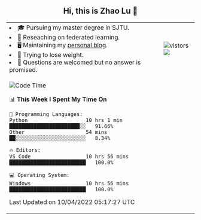 <h2 align="center"> Hi, this is Zhao Lu 👋</h2>

<table style="overflow:hidden;">
    <tr> 
        <td>
            <li>🎓 Pursuing my master degree in SJTU.</li>
            <li>🌱 Reseaching on federated learning.</li>
            <li>🖥️ Maintaining my <a href="https://ifarewell.xyz">personal blog</a>.</li>
            <li>💪 Trying to lose weight.</li>
            <li>💬 Questions are welcomed but no answer is promised.</li> 
        </td>
        <td>
            <img src="https://visitor-badge.glitch.me/badge?page_id=ifarewell" alt="vistors" />
        <br>
          <img src="https://github-readme-stats.vercel.app/api?username=ifarewell&theme=graywhite&hide=prs,contribs&show_icons=true&hide_border=true&icon_color=CE1D2D&text_color=718096&bg_color=ffffff&hide_title=true" />
        </td>
    </tr>
    <tr>
        <td colspan="2">
            
<!--START_SECTION:waka-->
![Code Time](http://img.shields.io/badge/Code%20Time-135%20hrs%2010%20mins-blue)

📊 **This Week I Spent My Time On** 

```text
💬 Programming Languages: 
Python                   10 hrs 1 min        ███████████████████████░░   91.66% 
Other                    54 mins             ██░░░░░░░░░░░░░░░░░░░░░░░   8.34%

🔥 Editors: 
VS Code                  10 hrs 56 mins      █████████████████████████   100.0%

💻 Operating System: 
Windows                  10 hrs 56 mins      █████████████████████████   100.0%

```


 Last Updated on 10/04/2022 05:17:27 UTC
<!--END_SECTION:waka-->
            
</td></tr>
</table>


